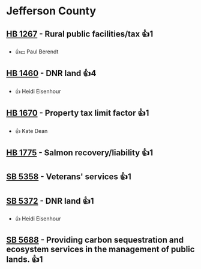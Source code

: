 # Jefferson County

## [HB 1267](/bill/2023-24/hb/1267/) - Rural public facilities/tax 👍1  
* 👍💵 Paul Berendt

## [HB 1460](/bill/2023-24/hb/1460/) - DNR land 👍4  
* 👍 Heidi Eisenhour

## [HB 1670](/bill/2023-24/hb/1670/) - Property tax limit factor 👍1  
* 👍 Kate Dean

## [HB 1775](/bill/2023-24/hb/1775/) - Salmon recovery/liability 👍1  

## [SB 5358](/bill/2023-24/sb/5358/) - Veterans' services 👍1  

## [SB 5372](/bill/2023-24/sb/5372/) - DNR land 👍1  
* 👍 Heidi Eisenhour

## [SB 5688](/bill/2023-24/sb/5688/) - Providing carbon sequestration and ecosystem services in the management of public lands. 👍1  